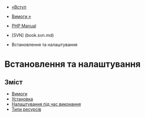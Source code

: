 - [«Вступ](intro.svn.md)
- [Вимоги »](svn.requirements.md)

- [PHP Manual](index.md)
- [SVN] (book.svn.md)
-   Встановлення та налаштування

# Встановлення та налаштування

## Зміст

- [Вимоги](svn.requirements.md)
- [Установка](svn.installation.md)
- [Налаштування під час виконання](svn.configuration.md)
- [Типи ресурсів](svn.resources.md)
